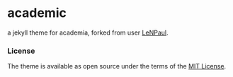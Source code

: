 # academic

a jekyll theme for academia, forked from user [LeNPaul](https://github.com/LeNPaul/academic).

### License
The theme is available as open source under the terms of the [MIT License](https://opensource.org/licenses/MIT).
